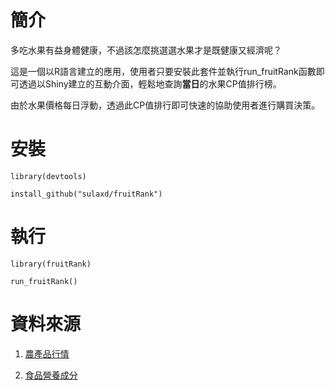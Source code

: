 # 簡介

多吃水果有益身體健康，不過該怎麼挑選選水果才是既健康又經濟呢？

這是一個以R語言建立的應用，使用者只要安裝此套件並執行run_fruitRank函數即可透過以Shiny建立的互動介面，輕鬆地查詢**當日**的水果CP值排行榜。

由於水果價格每日浮動，透過此CP值排行即可快速的協助使用者進行購買決策。

# 安裝
```
library(devtools)

install_github("sulaxd/fruitRank")
```

# 執行
```
library(fruitRank)

run_fruitRank()
```

# 資料來源

1. [農產品行情](http://m.coa.gov.tw/OpenData/FarmTransData.aspx)

1. [食品營養成分](https://consumer.fda.gov.tw/Food/TFND.aspx?nodeID=178#)
